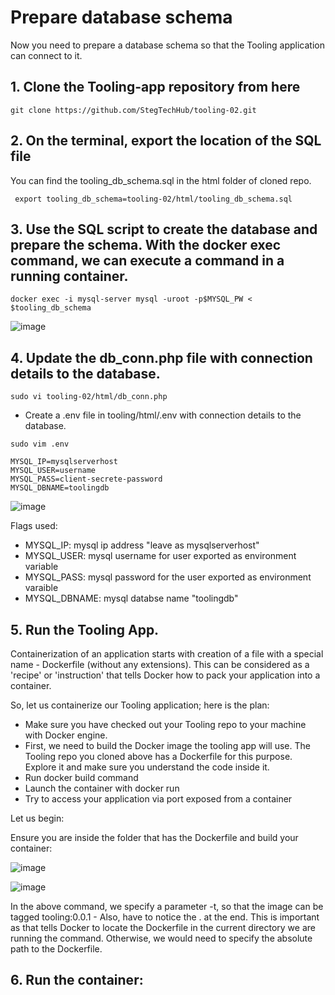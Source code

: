 # Prepare database schema
Now you need to prepare a database schema so that the Tooling application can connect to it.

## 1. Clone the Tooling-app repository from here

```
git clone https://github.com/StegTechHub/tooling-02.git
```

## 2. On the terminal, export the location of the SQL file

You can find the tooling_db_schema.sql in the html folder of cloned repo.

```
 export tooling_db_schema=tooling-02/html/tooling_db_schema.sql
```

## 3. Use the SQL script to create the database and prepare the schema. With the docker exec command, we can execute a command in a running container.


```
docker exec -i mysql-server mysql -uroot -p$MYSQL_PW < $tooling_db_schema
```

![image](https://github.com/user-attachments/assets/07fc74d8-b4f5-4bd9-af3c-b6c24070c861)

## 4. Update the db_conn.php file with connection details to the database.

```
sudo vi tooling-02/html/db_conn.php

```

* Create a .env file in tooling/html/.env with connection details to the database.
```
sudo vim .env

MYSQL_IP=mysqlserverhost
MYSQL_USER=username
MYSQL_PASS=client-secrete-password
MYSQL_DBNAME=toolingdb
```

![image](https://github.com/user-attachments/assets/a8815e79-7d93-4c38-a31b-9f2d9eabc170)

Flags used:

- MYSQL_IP: mysql ip address "leave as mysqlserverhost"
- MYSQL_USER: mysql username for user exported as environment variable
- MYSQL_PASS: mysql password for the user exported as environment varaible
- MYSQL_DBNAME: mysql databse name "toolingdb"

## 5. Run the Tooling App.

Containerization of an application starts with creation of a file with a special name - Dockerfile (without any extensions). This can be considered as a 'recipe' or 'instruction' that tells Docker how to pack your application into a container.

So, let us containerize our Tooling application; here is the plan:

- Make sure you have checked out your Tooling repo to your machine with Docker engine.
- First, we need to build the Docker image the tooling app will use. The Tooling repo you cloned above has a Dockerfile for this purpose. Explore it and make sure you understand the code inside it.
- Run docker build command
- Launch the container with docker run
- Try to access your application via port exposed from a container

Let us begin:

Ensure you are inside the folder that has the Dockerfile and build your container:

![image](https://github.com/user-attachments/assets/97003ec9-04a1-4714-8b48-8dcc75581417)

![image](https://github.com/user-attachments/assets/84b8f962-7b09-4e33-b530-f0d6dba4a2ec)


In the above command, we specify a parameter -t, so that the image can be tagged tooling:0.0.1 - Also,  have to notice the . at the end. This is important as that tells Docker to locate the Dockerfile in the current directory we are running the command. Otherwise, we would need to specify the absolute path to the Dockerfile.

## 6. Run the container:



 
